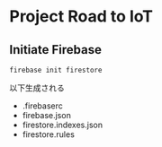 Project Road to IoT
====

Initiate Firebase 
----
```
firebase init firestore
```
以下生成される

- .firebaserc
- firebase.json
- firestore.indexes.json
- firestore.rules


